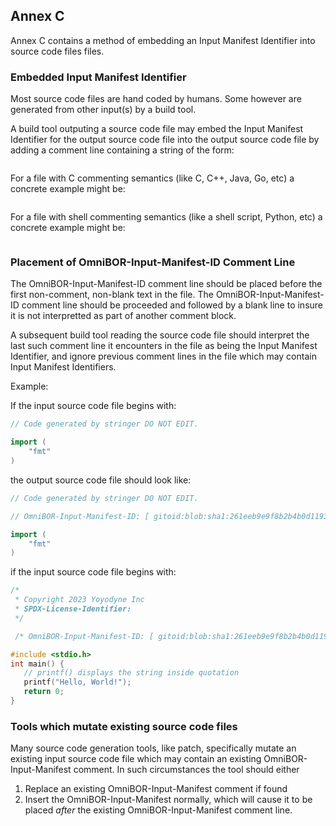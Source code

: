 ## Annex C

Annex C contains a method of embedding an Input Manifest Identifier into source code files files.

### Embedded Input Manifest Identifier

Most source code files are hand coded by humans.  Some however are generated from other input(s) by a build tool.

A build tool outputing a source code file may embed the Input Manifest Identifier for the output source code file into
the output source code file by adding a comment line containing a string of the form:

``` OmniBOR-Input-Manifest-ID: [ ${comma separated list of Input Manifest Identifier URIs} ]
```

For a file with C commenting semantics (like C, C++, Java, Go, etc) a concrete example might be:

```// OmniBOR-Input-Manifest-ID: [ gitoid:blob:sha1:261eeb9e9f8b2b4b0d119366dda99c6fd7d35c64, gitoid:blob:sha256:09c825ac02df9150e4f93d12ba1da5d1ff5846c3e62503c814aa3a300c535772 ]
```

For a file with shell commenting semantics (like a shell script, Python, etc) a concrete example might be:
```# OmniBOR-Input-Manifest-ID: [ gitoid:blob:sha1:261eeb9e9f8b2b4b0d119366dda99c6fd7d35c64, gitoid:blob:sha256:09c825ac02df9150e4f93d12ba1da5d1ff5846c3e62503c814aa3a300c535772 ]
```

### Placement of OmniBOR-Input-Manifest-ID Comment Line

The OmniBOR-Input-Manifest-ID comment line should be placed before the first non-comment, non-blank text in the file.  The OmniBOR-Input-Manifest-ID comment line should be proceeded and followed by a blank line to insure it is not interpretted as part of another comment block.

A subsequent build tool reading the source code file should interpret the last such comment line it encounters in the file as being the Input Manifest Identifier, and ignore previous comment lines in the file which may contain Input Manifest Identifiers.

Example:

If the input source code file begins with:

```go
// Code generated by stringer DO NOT EDIT.

import (
    "fmt"
)
```

the output source code file should look like:
```go
// Code generated by stringer DO NOT EDIT.

// OmniBOR-Input-Manifest-ID: [ gitoid:blob:sha1:261eeb9e9f8b2b4b0d119366dda99c6fd7d35c64, gitoid:blob:sha256:09c825ac02df9150e4f93d12ba1da5d1ff5846c3e62503c814aa3a300c535772 ]

import (
    "fmt"
)
```

if the input source code file begins with:

```c
/*
 * Copyright 2023 Yoyodyne Inc
 * SPDX-License-Identifier: 
 */

 /* OmniBOR-Input-Manifest-ID: [ gitoid:blob:sha1:261eeb9e9f8b2b4b0d119366dda99c6fd7d35c64, gitoid:blob:sha256:09c825ac02df9150e4f93d12ba1da5d1ff5846c3e62503c814aa3a300c535772 ] */

#include <stdio.h>
int main() {
   // printf() displays the string inside quotation
   printf("Hello, World!");
   return 0;
}
```

### Tools which mutate existing source code files

Many source code generation tools, like patch, specifically mutate an existing input source code file which may contain
an existing OmniBOR-Input-Manifest comment.  In such circumstances the tool should either

1. Replace an existing OmniBOR-Input-Manifest comment if found
2. Insert the OmniBOR-Input-Manifest normally, which will cause it to be placed *after* the existing OmniBOR-Input-Manifest comment line.
